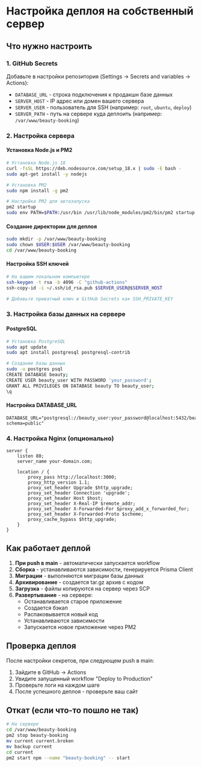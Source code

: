 # Настройка деплоя на собственный сервер

## Что нужно настроить

### 1. GitHub Secrets
Добавьте в настройки репозитория (Settings → Secrets and variables → Actions):

- `DATABASE_URL` - строка подключения к продакшн базе данных
- `SERVER_HOST` - IP адрес или домен вашего сервера
- `SERVER_USER` - пользователь для SSH (например: `root`, `ubuntu`, `deploy`)
- `SERVER_PATH` - путь на сервере куда деплоить (например: `/var/www/beauty-booking`)

### 2. Настройка сервера

#### Установка Node.js и PM2
```bash
# Установка Node.js 18
curl -fsSL https://deb.nodesource.com/setup_18.x | sudo -E bash -
sudo apt-get install -y nodejs

# Установка PM2
sudo npm install -g pm2

# Настройка PM2 для автозапуска
pm2 startup
sudo env PATH=$PATH:/usr/bin /usr/lib/node_modules/pm2/bin/pm2 startup systemd -u $USER --hp $HOME
```

#### Создание директории для деплоя
```bash
sudo mkdir -p /var/www/beauty-booking
sudo chown $USER:$USER /var/www/beauty-booking
cd /var/www/beauty-booking
```

#### Настройка SSH ключей
```bash
# На вашем локальном компьютере
ssh-keygen -t rsa -b 4096 -C "github-actions"
ssh-copy-id -i ~/.ssh/id_rsa.pub $SERVER_USER@$SERVER_HOST

# Добавьте приватный ключ в GitHub Secrets как SSH_PRIVATE_KEY
```

### 3. Настройка базы данных на сервере

#### PostgreSQL
```bash
# Установка PostgreSQL
sudo apt update
sudo apt install postgresql postgresql-contrib

# Создание базы данных
sudo -u postgres psql
CREATE DATABASE beauty;
CREATE USER beauty_user WITH PASSWORD 'your_password';
GRANT ALL PRIVILEGES ON DATABASE beauty TO beauty_user;
\q
```

#### Настройка DATABASE_URL
```
DATABASE_URL="postgresql://beauty_user:your_password@localhost:5432/beauty?schema=public"
```

### 4. Настройка Nginx (опционально)
```nginx
server {
    listen 80;
    server_name your-domain.com;

    location / {
        proxy_pass http://localhost:3000;
        proxy_http_version 1.1;
        proxy_set_header Upgrade $http_upgrade;
        proxy_set_header Connection 'upgrade';
        proxy_set_header Host $host;
        proxy_set_header X-Real-IP $remote_addr;
        proxy_set_header X-Forwarded-For $proxy_add_x_forwarded_for;
        proxy_set_header X-Forwarded-Proto $scheme;
        proxy_cache_bypass $http_upgrade;
    }
}
```

## Как работает деплой

1. **При push в main** - автоматически запускается workflow
2. **Сборка** - устанавливаются зависимости, генерируется Prisma Client
3. **Миграции** - выполняются миграции базы данных
4. **Архивирование** - создается tar.gz архив с кодом
5. **Загрузка** - файлы копируются на сервер через SCP
6. **Развертывание** - на сервере:
   - Останавливается старое приложение
   - Создается бэкап
   - Распаковывается новый код
   - Устанавливаются зависимости
   - Запускается новое приложение через PM2

## Проверка деплоя

После настройки секретов, при следующем push в main:
1. Зайдите в GitHub → Actions
2. Увидите запущенный workflow "Deploy to Production"
3. Проверьте логи на каждом шаге
4. После успешного деплоя - проверьте ваш сайт

## Откат (если что-то пошло не так)

```bash
# На сервере
cd /var/www/beauty-booking
pm2 stop beauty-booking
mv current current.broken
mv backup current
cd current
pm2 start npm --name "beauty-booking" -- start
```
